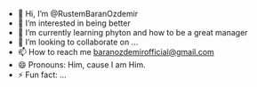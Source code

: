 - 👋 Hi, I’m @RustemBaranOzdemir
- 👀 I’m interested in being better
- 🌱 I’m currently learning phyton and how to be a great manager
- 💞️ I’m looking to collaborate on ...
- 📫 How to reach me baranozdemirofficial@gmail.com
- 😄 Pronouns: Him, cause I am Him.
- ⚡ Fun fact: ...

<!---
RustemBaranOzdemir/RustemBaranOzdemir is a ✨ special ✨ repository because its `README.md` (this file) appears on your GitHub profile.
You can click the Preview link to take a look at your changes.
--->
